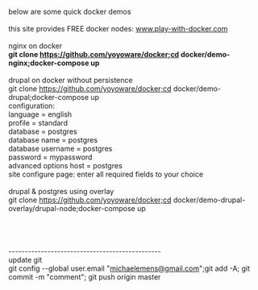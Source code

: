 below are some quick docker demos<br>
<br>
this site provides FREE docker nodes: www.play-with-docker.com<br>
<br>
nginx on docker<br>
<b>git clone https://github.com/yoyoware/docker;cd docker/demo-nginx;docker-compose up</b><br>
<br>
drupal on docker without persistence<br>
git clone https://github.com/yoyoware/docker;cd docker/demo-drupal;docker-compose up<br>
configuration:<br>
language = english<br>
profile = standard<br>
database = postgres<br>
database name = postgres<br>
database username = postgres<br>
password = mypassword<br>
advanced options host = postgres<br>
site configure page: enter all required fields to your choice<br>
<br>
drupal & postgres using overlay<br>
git clone https://github.com/yoyoware/docker;cd docker/demo-drupal-overlay/drupal-node;docker-compose up<br>
<br>
<br>
<br>
<br>
-----------------------------------------------<br>
update git<br>
git config --global user.email "michaelemens@gmail.com";git add -A; git commit -m "comment"; git push origin master<br>






